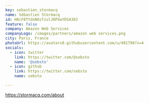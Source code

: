 ```yaml
---
key: sebastien_stormacq
name: Sébastien Stormacq
id: H8cF8TtdnNOzfzulJ0PXwYDSA382
feature: false
company: Amazon Web Services
companyLogo: /images/partners/amazon web services.png
city: Paris, France
photoUrl: https://avatars0.githubusercontent.com/u/401798?v=4
socials:
  - icon: twitter
    link: https://twitter.com/@sebsto
    name: '@sebsto'
  - icon: github
    link: https://twitter.com/sebsto
    name: sebsto

---
```


https://stormacq.com/about